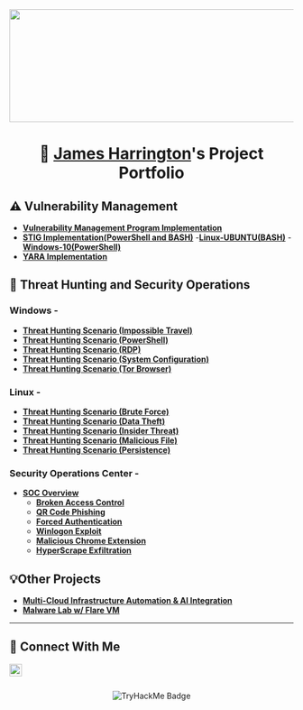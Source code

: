 <div align="center">
<img src="https://github.com/user-attachments/assets/65c8e7ce-fe6e-4716-bf0a-f11c89baca2b" width="600" height="200"> 
   
# 🤖 <a href="https://www.linkedin.com/in/jamesmharr/">James Harrington</a>'s Project Portfolio 
</div>

## ⚠️ Vulnerability Management

- **[Vulnerability Management Program Implementation](https://github.com/Goodka7/Vuln-Management)**
- **[STIG Implementation(PowerShell and BASH)](https://github.com/Goodka7/STIG-Remediation)**
      -**[Linux-UBUNTU(BASH)](https://github.com/Goodka7/STIG-Remediation/tree/main/linux)**
      -**[Windows-10(PowerShell)](https://github.com/Goodka7/STIG-Remediation/tree/main/windows)**
- **[YARA Implementation](https://github.com/Goodka7/YARA/tree/main)**

## 🚨 Threat Hunting and Security Operations

### Windows -
- **[Threat Hunting Scenario (Impossible Travel)](https://github.com/Goodka7/Threat-Hunting/blob/main/Windows-Threats/Impossible-Travel/README.md)**
- **[Threat Hunting Scenario (PowerShell)](https://github.com/Goodka7/Threat-Hunting/blob/main/Windows-Threats/PowerShell/README.md)**
- **[Threat Hunting Scenario (RDP)](https://github.com/Goodka7/Threat-Hunting/blob/main/Windows-Threats/RDP/README.md)**
- **[Threat Hunting Scenario (System Configuration)](https://github.com/Goodka7/Threat-Hunting/blob/main/Windows-Threats/System-Configuration/README.md)**
- **[Threat Hunting Scenario (Tor Browser)](https://github.com/Goodka7/Threat-Hunting/blob/main/Windows-Threats/Tor-Browser/README.md)**
   
### Linux -
- **[Threat Hunting Scenario (Brute Force)](https://github.com/Goodka7/Threat-Hunting/blob/main/Linux-Threats/Brute-Force/README.md)**
- **[Threat Hunting Scenario (Data Theft)](https://github.com/Goodka7/Threat-Hunting/blob/main/Linux-Threats/Data-Theft/README.md)**
- **[Threat Hunting Scenario (Insider Threat)](https://github.com/Goodka7/Threat-Hunting/blob/main/Linux-Threats/Insider-Threat/README.md)**
- **[Threat Hunting Scenario (Malicious File)](https://github.com/Goodka7/Threat-Hunting/blob/main/Linux-Threats/Malicious-File/README.md)**
- **[Threat Hunting Scenario (Persistence)](https://github.com/Goodka7/Threat-Hunting/blob/main/Linux-Threats/Persistence/README.md)**

### Security Operations Center - 

   - **[SOC Overview](https://github.com/Goodka7/SOC/blob/main/README.md)**
      - **[Broken Access Control](https://github.com/Goodka7/SOC/blob/main/Broken-Access-Control/README.md)**
      - **[QR Code Phishing](https://github.com/Goodka7/SOC/blob/main/QRPhishing/README.md)**
      - **[Forced Authentication](https://github.com/Goodka7/SOC/blob/main/Forced-Authentication/README.md)**
      - **[Winlogon Exploit](https://github.com/Goodka7/SOC/blob/main/Winlogon/README.md)**
      - **[Malicious Chrome Extension](https://github.com/Goodka7/SOC/blob/main/Malicious-Extension/README.md)**
      - **[HyperScrape Exfiltration](https://github.com/Goodka7/SOC/blob/main/HyperScrape-Exfiltration/README.md)**

## 💡Other Projects 

- **[Multi-Cloud Infrastructure Automation & AI Integration](https://github.com/Goodka7/MultiCloud-AI)**
- **[Malware Lab w/ Flare VM](https://github.com/Goodka7/MalwareLab/blob/main/README.md)**


<hr/>

## 🤳 Connect With Me

<!--[<img align="left" alt="___________ | YouTube" width="22px" src="https://cdn.jsdelivr.net/npm/simple-icons@v3/icons/youtube.svg" />][youtube] -->
<!--[<img align="left" alt="___________ | Twitter" width="22px" src="https://cdn.jsdelivr.net/npm/simple-icons@v3/icons/twitter.svg" />][twitter]-->
[<img align="left" alt="___________ | LinkedIn" width="22px" src="https://github.com/user-attachments/assets/da210af9-2cb3-4f04-b7ae-326f1cc69cbd" />][linkedin]
<!--[<img align="left" alt="___________ | Instagram" width="22px" src="https://cdn.jsdelivr.net/npm/simple-icons@v3/icons/instagram.svg" />][instagram]-->

<!--[twitter]: https://twitter.com/___________-->
<!--[youtube]: https://www.youtube.com/c/___________-->
<!--[instagram]: https://www.instagram.com/___________-->
[linkedin]: https://linkedin.com/in/jamesmharr

<br>
<br>
<div align="center">
   
![TryHackMe Badge](https://github.com/user-attachments/assets/742f78d0-53cb-4835-8436-e20e95ed9b0b)
</div>
